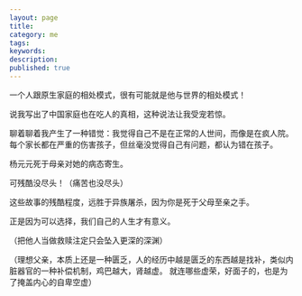 ```yaml
---
layout: page
title: 
category: me
tags:   
keywords:
description:
published: true
---
```


一个人跟原生家庭的相处模式，很有可能就是他与世界的相处模式！

说我写出了中国家庭也在吃人的真相，这种说法让我受宠若惊。

聊着聊着我产生了一种错觉：我觉得自己不是在正常的人世间，而像是在疯人院。
每个家长都在严重的伤害孩子，但丝毫没觉得自己有问题，都认为错在孩子。

杨元元死于母亲对她的病态寄生。

可残酷没尽头！（痛苦也没尽头）

这些故事的残酷程度，远胜于异族屠杀，因为你是死于父母至亲之手。

正是因为可以选择，我们自己的人生才有意义。

（把他人当做救赎注定只会坠入更深的深渊）

（理想父亲，本质上还是一种匮乏，人的经历中越是匮乏的东西越是找补，类似内脏器官的一种补偿机制，鸡巴越大，肾越虚。
就连哪些虚荣，好面子的，也是为了掩盖内心的自卑空虚）









